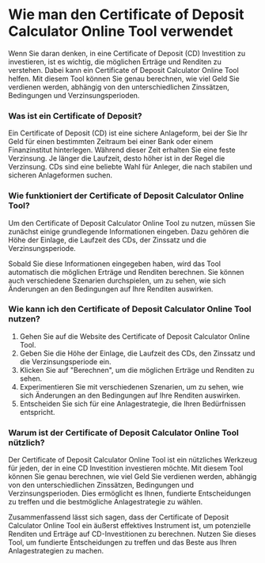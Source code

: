 Wie man den Certificate of Deposit Calculator Online Tool verwendet
===================================================================

Wenn Sie daran denken, in eine Certificate of Deposit (CD) Investition zu investieren, ist es wichtig, die möglichen Erträge und Renditen zu verstehen. Dabei kann ein Certificate of Deposit Calculator Online Tool helfen. Mit diesem Tool können Sie genau berechnen, wie viel Geld Sie verdienen werden, abhängig von den unterschiedlichen Zinssätzen, Bedingungen und Verzinsungsperioden.

### Was ist ein Certificate of Deposit?

Ein Certificate of Deposit (CD) ist eine sichere Anlageform, bei der Sie Ihr Geld für einen bestimmten Zeitraum bei einer Bank oder einem Finanzinstitut hinterlegen. Während dieser Zeit erhalten Sie eine feste Verzinsung. Je länger die Laufzeit, desto höher ist in der Regel die Verzinsung. CDs sind eine beliebte Wahl für Anleger, die nach stabilen und sicheren Anlageformen suchen.

### Wie funktioniert der Certificate of Deposit Calculator Online Tool?

Um den Certificate of Deposit Calculator Online Tool zu nutzen, müssen Sie zunächst einige grundlegende Informationen eingeben. Dazu gehören die Höhe der Einlage, die Laufzeit des CDs, der Zinssatz und die Verzinsungsperiode.

Sobald Sie diese Informationen eingegeben haben, wird das Tool automatisch die möglichen Erträge und Renditen berechnen. Sie können auch verschiedene Szenarien durchspielen, um zu sehen, wie sich Änderungen an den Bedingungen auf Ihre Renditen auswirken.

### Wie kann ich den Certificate of Deposit Calculator Online Tool nutzen?

1. Gehen Sie auf die Website des Certificate of Deposit Calculator Online Tool.
2. Geben Sie die Höhe der Einlage, die Laufzeit des CDs, den Zinssatz und die Verzinsungsperiode ein.
3. Klicken Sie auf "Berechnen", um die möglichen Erträge und Renditen zu sehen.
4. Experimentieren Sie mit verschiedenen Szenarien, um zu sehen, wie sich Änderungen an den Bedingungen auf Ihre Renditen auswirken.
5. Entscheiden Sie sich für eine Anlagestrategie, die Ihren Bedürfnissen entspricht.

### Warum ist der Certificate of Deposit Calculator Online Tool nützlich?

Der Certificate of Deposit Calculator Online Tool ist ein nützliches Werkzeug für jeden, der in eine CD Investition investieren möchte. Mit diesem Tool können Sie genau berechnen, wie viel Geld Sie verdienen werden, abhängig von den unterschiedlichen Zinssätzen, Bedingungen und Verzinsungsperioden. Dies ermöglicht es Ihnen, fundierte Entscheidungen zu treffen und die bestmögliche Anlagestrategie zu wählen.

Zusammenfassend lässt sich sagen, dass der Certificate of Deposit Calculator Online Tool ein äußerst effektives Instrument ist, um potenzielle Renditen und Erträge auf CD-Investitionen zu berechnen. Nutzen Sie dieses Tool, um fundierte Entscheidungen zu treffen und das Beste aus Ihren Anlagestrategien zu machen.